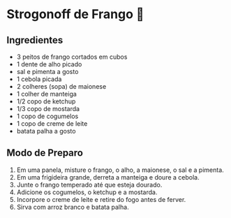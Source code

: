 # Strogonoff de Frango :chicken:

## Ingredientes

<ul>
<li>3 peitos de frango cortados em cubos</li>
<li>1 dente de alho picado</li>
<li>sal e pimenta a gosto</li>
<li>1 cebola picada</li>
<li>2 colheres (sopa) de maionese</li>
<li>1 colher de manteiga</li>
<li>1/2 copo de ketchup</li>
<li>1/3 copo de mostarda</li>
<li>1 copo de cogumelos</li>
<li>1 copo de creme de leite</li>
<li>batata palha a gosto</li>
</ul>

## Modo de Preparo

<ol>
<li>Em uma panela, misture o frango, o alho, a maionese, o sal e a pimenta.</li>
<li>Em uma frigideira grande, derreta a manteiga e doure a cebola.</li>
<li>Junte o frango temperado até que esteja dourado.
</li>
<li>Adicione os cogumelos, o ketchup e a mostarda.</li>
<li>Incorpore o creme de leite e retire do fogo antes de ferver.</li>
<li>Sirva com arroz branco e batata palha.</li>
</ol>









